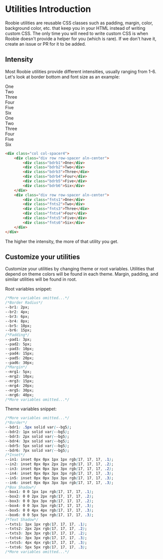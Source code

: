 # Utilities Introduction
Roobie utilities are reusable CSS classes such as padding, margin, color, background color, etc. that keep you in your HTML instead of writing custom CSS. The only time you will need to write custom CSS is when Roobie doesn't provide a helper for you (which is rare). If we don't have it, create an issue or PR for it to be added.
## Intensity
Most Roobie utilities provide different intensities, usually ranging from 1-6. Let's look at border bottom and font size as an example:
<div class="col col-spacer4">
    <div class="div row row-spacer aln-center">
        <div class="bdrb1">One</div>
        <div class="bdrb2">Two</div>
        <div class="bdrb3">Three</div>
        <div class="bdrb4">Four</div>
        <div class="bdrb5">Five</div>
        <div class="bdrb6">Six</div>
    </div>
    <div class="div row row-spacer aln-center">
        <div class="fnts1">One</div>
        <div class="fnts2">Two</div>
        <div class="fnts3">Three</div>
        <div class="fnts4">Four</div>
        <div class="fnts5">Five</div>
        <div class="fnts6">Six</div>
    </div>
</div>

```html
<div class="col col-spacer4">
    <div class="div row row-spacer aln-center">
        <div class="bdrb1">One</div>
        <div class="bdrb2">Two</div>
        <div class="bdrb3">Three</div>
        <div class="bdrb4">Four</div>
        <div class="bdrb5">Five</div>
        <div class="bdrb6">Six</div>
    </div>
    <div class="div row row-spacer aln-center">
        <div class="fnts1">One</div>
        <div class="fnts2">Two</div>
        <div class="fnts3">Three</div>
        <div class="fnts4">Four</div>
        <div class="fnts5">Five</div>
        <div class="fnts6">Six</div>
    </div>
</div>
```
The higher the intensity, the more of that utility you get.
## Customize your utilities
Customize your utilities by changing theme or root variables. Utilities that depend on theme colors will be found in each theme. Margin, padding, and similar utilities will be found in root.

Root variables snippet:
```css
/*More variables omitted...*/
/*Border Radius*/
--br1: 2px;
--br2: 4px;
--br3: 6px;
--br4: 8px;
--br5: 10px;
--br6: 15px;
/*Padding*/
--pad1: 3px;
--pad2: 5px;
--pad3: 10px;
--pad4: 15px;
--pad5: 20px;
--pad6: 30px;
/*Margin*/
--mrg1: 5px;
--mrg2: 10px;
--mrg3: 15px;
--mrg4: 20px;
--mrg5: 30px;
--mrg6: 40px;
/*More variables omitted...*/
```

Theme variables snippet:
```css
/*More variables omitted...*/
/*Border*/
--bdr1: .5px solid var(--bg5);
--bdr2: 1px solid var(--bg5);
--bdr3: 2px solid var(--bg5);
--bdr4: 3px solid var(--bg5);
--bdr5: 5px solid var(--bg5);
--bdr6: 7px solid var(--bg5);
/*Inset*/
--in1: inset 0px 0px 1px 1px rgb(17, 17, 17, .1);
--in2: inset 0px 0px 2px 2px rgb(17, 17, 17, .2);
--in3: inset 0px 0px 3px 3px rgb(17, 17, 17, .2);
--in4: inset 0px 0px 3px 3px rgb(17, 17, 17, .3);
--in5: inset 0px 0px 3px 3px rgb(17, 17, 17, .3);
--in6: inset 0px 0px 3px 3px rgb(17, 17, 17, .3);
/*Box Shadow*/
--box1: 0 0 1px 1px rgb(17, 17, 17, .1);
--box2: 0 0 2px 2px rgb(17, 17, 17, .2);
--box3: 0 0 3px 3px rgb(17, 17, 17, .2);
--box4: 0 0 3px 3px rgb(17, 17, 17, .3);
--box5: 0 0 4px 4px rgb(17, 17, 17, .3);
--box6: 0 0 5px 5px rgb(17, 17, 17, .3);
/*Text Shadow*/
--txts1: 1px 1px rgb(17, 17, 17, .1);
--txts2: 2px 2px rgb(17, 17, 17, .2);
--txts3: 3px 3px rgb(17, 17, 17, .2);
--txts4: 3px 3px rgb(17, 17, 17, .3);
--txts5: 4px 4px rgb(17, 17, 17, .3);
--txts6: 5px 5px rgb(17, 17, 17, .3);
/*More variables omitted...*/
```